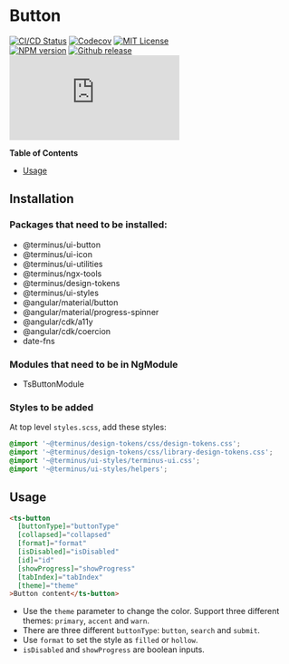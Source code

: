<h1>Button</h1>

[![CI/CD Status][github-action-badge]][github-action-link] [![Codecov][codecov-badge]][codecov-project] [![MIT License][license-image]][license-url]  
[![NPM version][npm-version-image]][npm-package] [![Github release][gh-release-badge]][gh-releases] [![Library size][file-size-badge]][raw-distribution-js]

<!-- START doctoc generated TOC please keep comment here to allow auto update -->
<!-- DON'T EDIT THIS SECTION, INSTEAD RE-RUN doctoc TO UPDATE -->
**Table of Contents**

- [Usage](#usage)

<!-- END doctoc generated TOC please keep comment here to allow auto update -->

## Installation

### Packages that need to be installed:

  * @terminus/ui-button
  * @terminus/ui-icon
  * @terminus/ui-utilities
  * @terminus/ngx-tools
  * @terminus/design-tokens
  * @terminus/ui-styles
  * @angular/material/button
  * @angular/material/progress-spinner
  * @angular/cdk/a11y
  * @angular/cdk/coercion
  * date-fns

### Modules that need to be in NgModule

  * TsButtonModule

### Styles to be added
 At top level `styles.scss`, add these styles:

```css
@import '~@terminus/design-tokens/css/design-tokens.css';
@import '~@terminus/design-tokens/css/library-design-tokens.css';
@import '~@terminus/ui-styles/terminus-ui.css';
@import '~@terminus/ui-styles/helpers';
```

## Usage
```html
<ts-button
  [buttonType]="buttonType"
  [collapsed]="collapsed"
  [format]="format"
  [isDisabled]="isDisabled"
  [id]="id"
  [showProgress]="showProgress"
  [tabIndex]="tabIndex"
  [theme]="theme"
>Button content</ts-button>
```

 * Use the `theme` parameter to change the color. Support three different themes: `primary`, `accent` and `warn`.
 * There are three different `buttonType`: `button`, `search` and `submit`.
 * Use `format` to set the style as `filled` or `hollow`.
 * `isDisabled` and `showProgress` are boolean inputs.



<!-- Links -->
[license-url]:         https://github.com/GetTerminus/terminus-oss/blob/master/LICENSE
[license-image]:       http://img.shields.io/badge/license-MIT-blue.svg
[codecov-project]:     https://codecov.io/gh/GetTerminus/terminus-oss
[codecov-badge]:       https://codecov.io/gh/GetTerminus/terminus-oss/branch/master/graph/badge.svg
[npm-version-image]:   http://img.shields.io/npm/v/@terminus/ui-button.svg
[npm-package]:         https://www.npmjs.com/package/@terminus/ui-button
[gh-release-badge]:    https://img.shields.io/github/release/GetTerminus/terminus-oss.svg
[gh-releases]:         https://github.com/GetTerminus/terminus-ui/releases/
[github-action-badge]: https://github.com/GetTerminus/terminus-oss/workflows/Release%20CI/badge.svg
[github-action-link]:  https://github.com/GetTerminus/terminus-oss/actions?query=workflow%3A%22CI+Release%22
[file-size-badge]:     http://img.badgesize.io/https://unpkg.com/@terminus/ui-button/bundles/terminus-ui-button.umd.min.js?compression=gzip
[raw-distribution-js]: https://unpkg.com/@terminus/ui-button/bundles/terminus-ui-button.umd.js

